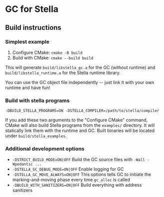 # GC for Stella

## Build instructions

### Simplest example

1. Configure CMake: `cmake -B build`
2. Build with CMake: `cmake --build build`

This will generate `build/libstella_gc.a` for the GC (without runtime) and `build/libstella_runtime.a` for the Stella runtime library.

You can use the GC object file independently -- just link it with your own runtime and have fun!

### Build with stella programs

`-DBUILD_STELLA_PROGRAMS=ON -DSTELLA_COMPILER=/path/to/stella/compiler`

If you add these two arguments to the "Configure CMake" command, CMake will also build Stella programs from the `examples/` directory. It will statically link them with the runtime and GC. Built binaries will be located under `build/stella_examples`.

### Additional development options

* `-DSTRICT_BUILD_MODE=ON|OFF` Build the GC source files with `-Wall -Wpedantic ...`
* `-DSTELLA_GC_DEBUG_MODE=ON|OFF` Enable logging for GC
* `-DSTELLA_GC_MOVE_ALWAYS=ON|OFF` This options tells GC to initiate the marking-and-moving phase every time `gc_alloc` is called
* `-DBUILD_WITH_SANITIZERS=ON|OFF` Build everything with address sanitizers
